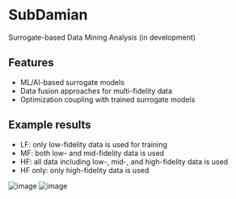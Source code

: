 # SubDamian
Surrogate-based Data Mining Analysis (in development)

## Features
- ML/AI-based surrogate models
- Data fusion approaches for multi-fidelity data
- Optimization coupling with trained surrogate models

## Example results
- LF: only low-fidelity data is used for training
- MF: both low- and mid-fidelity data is used
- HF: all data including low-, mid-, and high-fidelity data is used
- HF only: only high-fidelity data is used

![image](https://github.com/sunwoong-yang/SubDamian/assets/65647892/f48685e0-833d-4e17-9722-c3ec527d3846)
![image](https://github.com/sunwoong-yang/SubDamian/assets/65647892/8ed203be-2797-4d2c-8480-0495b9f02311)
